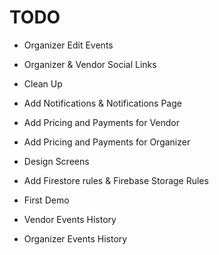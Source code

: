# TODO

- Organizer Edit Events
- Organizer & Vendor Social Links
- Clean Up

- Add Notifications & Notifications Page
- Add Pricing and Payments for Vendor
- Add Pricing and Payments for Organizer
- Design Screens
- Add Firestore rules & Firebase Storage Rules
- First Demo

- Vendor Events History
- Organizer Events History